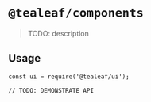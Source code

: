 # `@tealeaf/components`

> TODO: description

## Usage

```
const ui = require('@tealeaf/ui');

// TODO: DEMONSTRATE API
```
